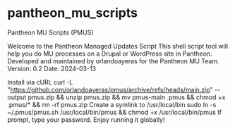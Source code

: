 # pantheon_mu_scripts
Pantheon MU Scripts (PMUS)

Welcome to the Pantheon Managed Updates Script
This shell script tool will help you do MU processes on a Drupal or WordPress site in Pantheon.
Developed and maintained by orlandoayeras for the Pantheon MU Team.
Version: 0.2
Date: 2024-03-13

Install via cURL
curl -L "https://github.com/orlandoayeras/pmus/archive/refs/heads/main.zip" --output pmus.zip && unzip pmus.zip && mv pmus-main .pmus && chmod +x .pmus/* && rm -rf pmus.zip
Create a symlink to /usr/local/bin
sudo ln -s ~/.pmus/pmus.sh /usr/local/bin/pmus && chmod +x /usr/local/bin/pmus
If prompt, type your password.
Enjoy running it globally!
